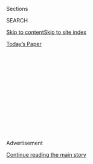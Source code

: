 <div id="app">

<div>

<div>

<div>

<div class="NYTAppHideMasthead css-1q2w90k e1suatyy0">

<div class="section css-ui9rw0 e1suatyy2">

<div class="css-eph4ug er09x8g0">

<div class="css-6n7j50">

</div>

<span class="css-1dv1kvn">Sections</span>

<div class="css-10488qs">

<span class="css-1dv1kvn">SEARCH</span>

</div>

[Skip to content](#site-content)[Skip to site
index](#site-index)

</div>

<div class="css-10698na e1huz5gh0">

</div>

</div>

<div id="masthead-bar-one" class="section hasLinks css-15hmgas e1csuq9d3">

<div class="css-uqyvli e1csuq9d0">

</div>

<div class="css-1uqjmks e1csuq9d1">

</div>

<div class="css-9e9ivx">

[](https://myaccount.nytimes3xbfgragh.onion/auth/login?response_type=cookie&client_id=vi)

</div>

<div class="css-1bvtpon e1csuq9d2">

[Today’s
Paper](https://www.nytimes3xbfgragh.onion/section/todayspaper)

</div>

</div>

</div>

</div>

<div data-aria-hidden="false">

<div id="site-content" data-role="main">

<div>

<div class="css-1aor85t" style="opacity:0.000000001;z-index:-1;visibility:hidden">

<div class="css-1hqnpie">

<div class="css-epjblv">

<span class="css-100wwgy">In Los Angeles, an Eccentric Shrine to Books
New and
Old</span>

</div>

<div class="css-k008qs">

<div class="css-o5pzib">

<span class="css-18z7m18"></span>

<div>

</div>

</div>

<span class="css-1n6z4y">https://nyti.ms/2FbSVIB</span>

<div class="css-1705lsu">

<div class="css-4xjgmj">

<div class="css-4skfbu" data-role="toolbar" data-aria-label="Social Media Share buttons, Save button, and Comments Panel with current comment count" data-testid="share-tools">

  - 
  - 
  - 
  - 
    
    <div class="css-6n7j50">
    
    </div>

  - 

</div>

</div>

</div>

</div>

</div>

</div>

<div class="css-13pd83m">

</div>

<div id="top-wrapper" class="css-1sy8kpn">

<div id="top-slug" class="css-l9onyx">

Advertisement

</div>

[Continue reading the main
story](#after-top)

<div class="ad top-wrapper" style="text-align:center;height:100%;display:block;min-height:250px">

<div id="top" class="place-ad" data-position="top" data-size-key="top">

</div>

</div>

<div id="after-top">

</div>

</div>

<div>

<div id="sponsor-wrapper" class="css-1hyfx7x">

<div id="sponsor-slug" class="css-19vbshk">

Supported by

</div>

[Continue reading the main
story](#after-sponsor)

<div id="sponsor" class="ad sponsor-wrapper" style="text-align:center;height:100%;display:block">

</div>

<div id="after-sponsor">

</div>

</div>

<div class="css-186x18t">

</div>

<div class="css-1vkm6nb ehdk2mb0">

# In Los Angeles, an Eccentric Shrine to Books New and Old

</div>

With Owl Bureau, Richard Christiansen, the founder of Chandelier
Creative, brings a host of rare (and some current) titles to Highland
Park.

<div class="css-79elbk" data-testid="photoviewer-wrapper">

<div class="css-z3e15g" data-testid="photoviewer-wrapper-hidden">

</div>

<div class="css-1a48zt4 ehw59r15" data-testid="photoviewer-children">

![<span class="css-1l9o2ey e13ogyst0" data-aria-hidden="true">The Owl
Bureau bookshop in Los
Angeles.</span><span class="css-1nlbvxy e1z0qqy90" itemprop="copyrightHolder"><span class="css-1ly73wi e1tej78p0">Credit...</span><span><span>David
Benjamin Sherry, courtesy of Chandelier
Creative</span></span></span>](https://static01.graylady3jvrrxbe.onion/images/2019/03/13/t-magazine/oakImage-1552509907201/oakImage-1552509907201-articleLarge.jpg?quality=75&auto=webp&disable=upscale)

</div>

</div>

<div class="css-18e8msd">

<div class="css-vp77d3 epjyd6m0">

<div class="css-1baulvz">

By [<span class="css-1baulvz last-byline" itemprop="name">Janelle
Zara</span>](https://www.nytimes3xbfgragh.onion/by/janelle-zara)

</div>

</div>

  - March 14,
    2019

  - 
    
    <div class="css-4xjgmj">
    
    <div class="css-d8bdto" data-role="toolbar" data-aria-label="Social Media Share buttons, Save button, and Comments Panel with current comment count" data-testid="share-tools">
    
      - 
      - 
      - 
      - 
        
        <div class="css-6n7j50">
        
        </div>
    
      - 
    
    </div>
    
    </div>

</div>

</div>

<div class="section meteredContent css-1r7ky0e" name="articleBody" itemprop="articleBody">

<div class="css-1fanzo5 StoryBodyCompanionColumn">

<div class="css-53u6y8">

The joy of printed books, according to Richard Christiansen, founder of
the ad agency [Chandelier
Creative](https://www.chandeliercreative.com/), “is that you really feel
as though you can wrap your arms around craft and culture in the world —
to really appreciate not just what’s in those books, but the craft and
skill that goes into making them.” He vividly recalls the transformative
effect that Madonna’s 1992 coffee table book, “Sex,” had on him as a
teenager. Edited by Glenn O’Brien and photographed by Steven Meisel —
“amazing luminaries I had no idea of at the time” — it offered him a
glimpse outside his sheltered upbringing in rural Australia. “I remember
thinking, oh my god, I want to be able to create work like that. I want
to be part of that world.”

Fast forward to our current digital age, and Christiansen still believes
in the power of print. This week he opens his own bookstore, Owl Bureau,
in Highland Park, a northeast Los Angeles neighborhood not far from the
[hillside
home](https://www.nytimes3xbfgragh.onion/2018/09/14/t-magazine/los-angeles-dream-house-flamingo-estate.html)
he bought in 2013. On Figueroa Street, where trendy new coffee shops
have recently joined the longstanding mix of mom-and-pop storefronts, it
shares space with Chandelier Creative’s Los Angeles outpost inside a
former pharmacy called Owl Drugs, which is still complete with its
original
signage.

</div>

</div>

<div class="css-79elbk" data-testid="photoviewer-wrapper">

<div class="css-z3e15g" data-testid="photoviewer-wrapper-hidden">

</div>

<div class="css-1a48zt4 ehw59r15" data-testid="photoviewer-children">

![<span class="css-1nlbvxy e1z0qqy90" itemprop="copyrightHolder"><span class="css-1ly73wi e1tej78p0">Credit...</span><span>David
Benjamin Sherry, courtesy of Chandelier
Creative</span></span>](https://static01.graylady3jvrrxbe.onion/images/2019/03/13/t-magazine/oakImage-1552509984190/oakImage-1552509984190-articleLarge.jpg?quality=75&auto=webp&disable=upscale)

</div>

</div>

<div class="css-1fanzo5 StoryBodyCompanionColumn">

<div class="css-53u6y8">

Inside, the Los Angeles-based designers Waka Waka and Machinehistories
have erected a curved wall of blond California wood where the books rest
on shelves and wooden pegs. Christiansen, with the Paris-based
architects [Studio
KO](https://www.nytimes3xbfgragh.onion/2015/09/23/t-magazine/minimalism-design-studio-ko.html),
conceived of a fanciful shrine to print media, culminating in a pair of
doors ornately carved with reliefs of owls, cactuses and bumblebees (the
office is just on the other side). The inventory, curated in
collaboration with [Mast Books](https://www.mastbooks.com/), is a mix of
new titles in art, fashion, architecture and design, plus 200 or so from
Christiansen’s personal collection. Madonna’s “Sex,” is there, alongside
other rare gems that include Herb Ritts’s “Notorious” celebrity
portraits and the kitsch catalog to Karl Lagerfeld’s 1991 Sotheby’s
auction of Memphis furniture.

</div>

</div>

<div class="css-1fanzo5 StoryBodyCompanionColumn">

<div class="css-53u6y8">

Christiansen sees the space as a place to host book and magazine
launches, signings and readings, like an evening with the French
architectural photographer François Halard, who will be signing a few
rare publications at the shop’s opening on Saturday. Owl Bureau will
also host an artist residency on site (the first artist will be ceramist
Alex Reed) and will eventually even serve coffee. For Christiansen, the
space also fulfills a personal need for a store he felt had been lacking
— a place to buy a copy of French Vogue within a 45-minute drive from
his house.

As for the books he will be selling from his personal collection, he
says: “I almost feel like they’ve been my best friends; I have turned to
them when I’ve needed inspiration, and when I’ve needed solace.” But he
doesn’t feel a shred of sadness about parting ways. “Hopefully they can
end up in someone’s hand who pores over every page like I did, and does
something great with where it takes them.”

*Starting Monday, March 18, Owl Bureau will be open seven days a week,
from 11 a.m. to 7 p.m., at 5634 N. Figueroa Street, Los Angeles.*

</div>

</div>

</div>

<div>

</div>

<div>

</div>

<div>

</div>

<div>

<div id="bottom-wrapper" class="css-1ede5it">

<div id="bottom-slug" class="css-l9onyx">

Advertisement

</div>

[Continue reading the main
story](#after-bottom)

<div id="bottom" class="ad bottom-wrapper" style="text-align:center;height:100%;display:block;min-height:90px">

</div>

<div id="after-bottom">

</div>

</div>

</div>

</div>

</div>

## Site Index

<div>

</div>

## Site Information Navigation

  - [© <span>2020</span> <span>The New York Times
    Company</span>](https://help.nytimes3xbfgragh.onion/hc/en-us/articles/115014792127-Copyright-notice)

<!-- end list -->

  - [NYTCo](https://www.nytco.com/)
  - [Contact
    Us](https://help.nytimes3xbfgragh.onion/hc/en-us/articles/115015385887-Contact-Us)
  - [Work with us](https://www.nytco.com/careers/)
  - [Advertise](https://nytmediakit.com/)
  - [T Brand Studio](http://www.tbrandstudio.com/)
  - [Your Ad
    Choices](https://www.nytimes3xbfgragh.onion/privacy/cookie-policy#how-do-i-manage-trackers)
  - [Privacy](https://www.nytimes3xbfgragh.onion/privacy)
  - [Terms of
    Service](https://help.nytimes3xbfgragh.onion/hc/en-us/articles/115014893428-Terms-of-service)
  - [Terms of
    Sale](https://help.nytimes3xbfgragh.onion/hc/en-us/articles/115014893968-Terms-of-sale)
  - [Site
    Map](https://spiderbites.nytimes3xbfgragh.onion)
  - [Help](https://help.nytimes3xbfgragh.onion/hc/en-us)
  - [Subscriptions](https://www.nytimes3xbfgragh.onion/subscription?campaignId=37WXW)

</div>

</div>

</div>

</div>
